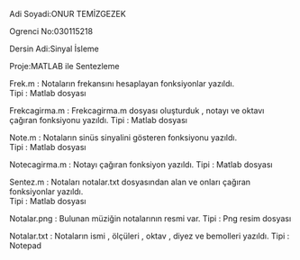 Adi Soyadi:ONUR TEMİZGEZEK

Ogrenci No:030115218

Dersin Adi:Sinyal İsleme

Proje:MATLAB ile Sentezleme

Frek.m : Notaların frekansını hesaplayan fonksiyonlar yazıldı.                           
Tipi : Matlab dosyası

Frekcagirma.m : Frekcagirma.m dosyası oluşturduk , notayı ve oktavı çağıran fonksiyonu yazıldı. 
Tipi : Matlab dosyası

Note.m : Notaların sinüs sinyalini gösteren fonksiyonu yazıldı.                            
Tipi : Matlab dosyası

Notecagirma.m : Notayı çağıran fonksiyon yazıldı. 
Tipi : Matlab dosyası

Sentez.m : Notaları notalar.txt dosyasından alan ve onları çağıran fonksiyonlar yazıldı.   
Tipi : Matlab dosyası

Notalar.png : Bulunan müziğin notalarının resmi var. 
Tipi : Png resim dosyası

Notalar.txt : Notaların ismi , ölçüleri , oktav , diyez ve bemolleri yazıldı. 
Tipi : Notepad
